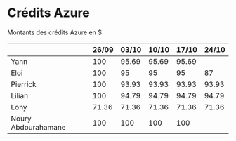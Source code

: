 # Crédits Azure

Montants des crédits Azure en $

|                     | 26/09 | 03/10 | 10/10 | 17/10 | 24/10 |
|---------------------|-------|-------|-------|-------|-------|
| Yann                | 100   | 95.69 | 95.69 | 95.69 |       |
| Eloi                | 100   | 95    | 95    | 95    | 87    |
| Pierrick            | 100   | 93.93 | 93.93 | 93.93 | 93.93 |
| Lilian              | 100   | 94.79 | 94.79 | 94.79 | 94.79 |
| Lony                | 71.36 | 71.36 | 71.36 | 71.36 | 71.36 |
| Noury Abdourahamane | 100   | 100   | 100   | 100   |       |
